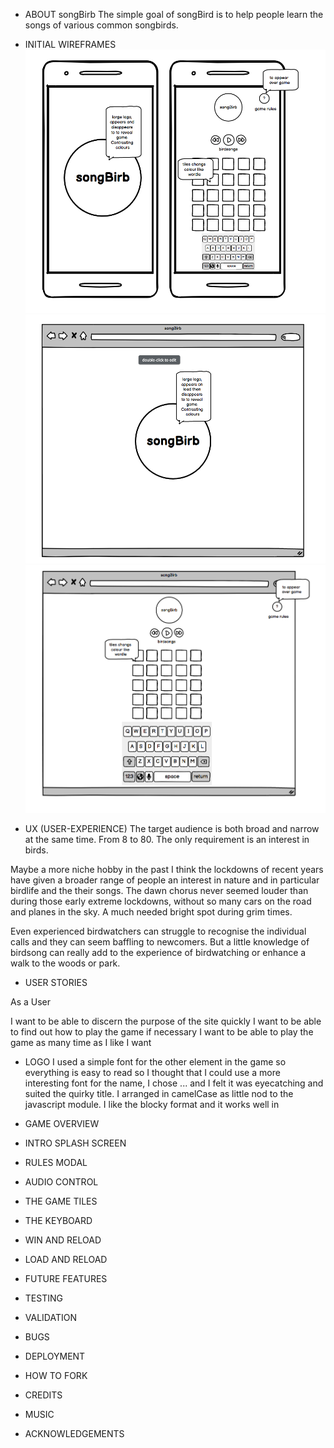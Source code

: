 * ABOUT songBirb
The simple goal of songBird is to help people learn the songs of various common songbirds. 


* INITIAL WIREFRAMES
![Balsamiq mobile wireframe screenshots](readmeimages/songbirb-wireframe-mobiles.png)
![Balsamiq desktop wireframe screenshot1](readmeimages/songbirb-wireframe-desktop1.png)
![Balsamiq desktop wireframe screenshot1](readmeimages/songbirb-wireframe-desktop2.png)

* UX (USER-EXPERIENCE)
The target audience is both broad and narrow at the same time. From 8 to 80. 
The only requirement is an interest in birds. 

Maybe a more niche hobby in the past I think the lockdowns of recent years have given a broader range of people an interest in nature and in particular birdlife and the their songs. The dawn chorus never seemed louder than during those early extreme lockdowns, without so many cars on the road and planes in the sky. A much needed bright spot during grim times. 

Even experienced birdwatchers can struggle to recognise the individual calls and they can seem baffling to newcomers. But a little knowledge of birdsong can really add to the experience of birdwatching or enhance a walk to the woods or park. 

* USER STORIES

As a User

I want to be able to discern the purpose of the site quickly
I want to be able to find out how to play the game if necessary
I want to be able to play the game as many time as I like
I want 

* LOGO
I used a simple font for the other element in the game so everything is easy to read so I thought that I could use a more interesting font for the name, I chose ... and 
I felt it was eyecatching and suited the quirky title. I arranged in camelCase as little nod to the javascript module. I like the blocky format and it works well in 

* GAME OVERVIEW

* INTRO SPLASH SCREEN

* RULES MODAL

* AUDIO CONTROL

* THE GAME TILES

* THE KEYBOARD

* WIN AND RELOAD

* LOAD AND RELOAD

* FUTURE FEATURES

* TESTING
* VALIDATION

* BUGS

* DEPLOYMENT

* HOW TO FORK

* CREDITS

* MUSIC

* ACKNOWLEDGEMENTS
